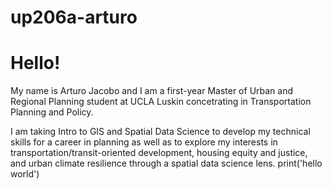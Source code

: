 # up206a-arturo
# Hello!

My name is Arturo Jacobo and I am a first-year Master of Urban and Regional Planning student at UCLA Luskin concetrating in Transportation Planning and Policy. 

I am taking Intro to GIS and Spatial Data Science to develop my technical skills for a career in planning as well as to explore my interests in transportation/transit-oriented development, housing equity and justice, and urban climate resilience through a spatial data science lens.
print('hello world')
